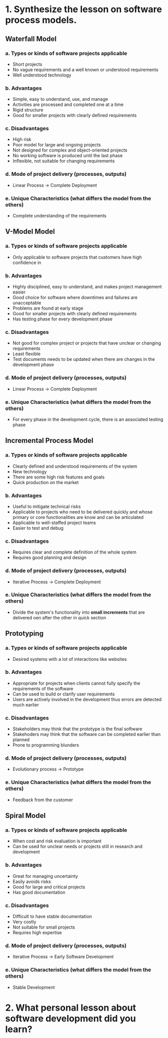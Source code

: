 # 1. Synthesize the lesson on software process models.
## Waterfall Model
### a. Types or kinds of software projects applicable  
- Short projects
- No vague requirements and a well known or understood requirements
- Well understood technology
### b. Advantages  
- Simple, easy to understand, use, and manage
- Activities are processed and completed one at a time
- Rigid structure
- Good for smaller projects with clearly defined requirements
### c. Disadvantages  
- High risk 
- Poor model for large and ongoing projects
- Not designed for complex and object-oriented projects
- No working software is produced until the last phase
- Inflexible, not suitable for changing requirements
### d. Mode of project delivery (processes, outputs)  
- Linear Process -> Complete Deployment
### e. Unique Characteristics (what differs the model from the others)
- Complete understanding of the requirements

## V-Model Model
### a. Types or kinds of software projects applicable  
- Only applicable to software projects that customers have high confidence in
### b. Advantages  
- Highly disciplined, easy to understand, and makes project management easier
- Good choice for software where downtimes and failures are unacceptable
- Problems are found at early stage
- Good for smaller projects with clearly defined requirements
- Has testing phase for every development phase
### c. Disadvantages  
- Not good for complex project or projects that have unclear or changing requirements
- Least flexible
- Test documents needs to be updated when there are changes in the development phase
### d. Mode of project delivery (processes, outputs)  
- Linear Process -> Complete Deployment
### e. Unique Characteristics (what differs the model from the others)
- For every phase in the development cycle, there is an associated testing phase

## Incremental Process Model
### a. Types or kinds of software projects applicable  
- Clearly defined and understood requirements of the system
- New technology
- There are some high risk features and goals
- Quick production on the market
### b. Advantages  
- Useful to mitigate technical risks
- Applicable to projects who need to be delivered quickly and whose primary or core functionalities are know and can be articulated
- Applicable to well-staffed project teams
- Easier to test and debug
### c. Disadvantages  
- Requires clear and complete definition of the whole system
- Requires good planning and design
### d. Mode of project delivery (processes, outputs)  
- Iterative Process -> Complete Deployment
### e. Unique Characteristics (what differs the model from the others)
- Divide the system's functionality into **small increments** that are delivered oen after the other in quick section

## Prototyping
### a. Types or kinds of software projects applicable  
- Desired systems with a lot of interactions like websites
### b. Advantages  
- Appropriate for projects when clients cannot fully specify the requirements of the software
- Can be used to build or clarify user requirements
- Users are actively involved in the development thus errors are detected much earlier
### c. Disadvantages  
- Stakeholders may think that the prototype is the final software
- Stakehoders may think that the software can be completed earlier than planned
- Prone to programming blunders
### d. Mode of project delivery (processes, outputs)  
- Evolutionary process -> Prototype
### e. Unique Characteristics (what differs the model from the others)
- Feedback from the customer

## Spiral Model
### a. Types or kinds of software projects applicable  
- When cost and risk evaluation is important
- Can be used for unclear needs or projects still in research and development
### b. Advantages  
- Great for managing uncertainty
- Easily avoids risks
- Good for large and critical projects
- Has good documentation
### c. Disadvantages  
- Difficult to have stable documentation
- Very costly
- Not suitable for small projects
- Requires high expertise
### d. Mode of project delivery (processes, outputs)  
- Iterative Process -> Early Software Development
### e. Unique Characteristics (what differs the model from the others)
- Stable Development

# 2. What personal lesson about software development did  you learn?
